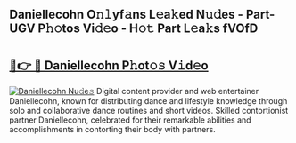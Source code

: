 ## Daniellecohn O𝚗𝚕yf𝚊ns L𝚎a𝚔ed N𝚞𝚍es - Part-UGV P𝚑𝚘tos Vi𝚍𝚎o - H𝚘𝚝 Part L𝚎a𝚔s fVOfD

# <h2><a href="http://kf2rx5l.oniu.top/?m=Daniellecohn">🔗👉 🔴 Daniellecohn P𝚑ot𝚘𝚜 V𝚒d𝚎o</a></h2>

[![Daniellecohn Nu𝚍e𝚜](https://i.imgur.com/0qMVB7G.gif)](http://kf2rx5l.oniu.top/?m=Daniellecohn)
Digital content provider and web entertainer Daniellecohn, known for distributing dance and lifestyle knowledge through solo and collaborative dance routines and short videos. Skilled contortionist partner Daniellecohn, celebrated for their remarkable abilities and accomplishments in contorting their body with partners.  
